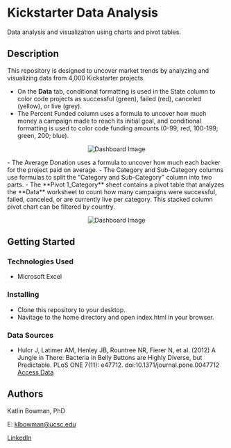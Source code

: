 # Kickstarter Data Analysis  

Data analysis and visualization using charts and pivot tables.

## Description

This repository is designed to uncover market trends by analyzing and visualizing data from 4,000 Kickstarter projects. 
- On the **Data** tab, conditional formatting is used in the State column to color code projects as successful (green), failed (red), canceled (yellow), or live (grey). 
- The Percent Funded column uses a formula to uncover how much money a campaign made to reach its initial goal, and conditional formatting is used to color code funding amounts (0-99; red, 100-199; green, 200; blue).
<p align="center">
  <img src="https://user-images.githubusercontent.com/74067302/146103340-29efbfab-be63-4fef-a516-22c16e8d376d.png" alt="Dashboard Image"/>
</p>
- The Average Donation uses a formula to uncover how much each backer for the project paid on average.
- The Category and Sub-Category columns use formulas to split the "Category and Sub-Category" column into two parts.
- The **Pivot 1_Category** sheet contains a pivot table that analyzes the **Data** worksheet to count how many campaigns were successful, failed, canceled, or are currently live per category. This stacked column pivot chart can be filtered by country.
<p align="center">
  <img src="https://user-images.githubusercontent.com/74067302/146103546-87260a18-21d7-4b89-923b-cc47ab3e095c.png" alt="Dashboard Image"/>
</p>



## Getting Started

### Technologies Used 

* Microsoft Excel

### Installing

* Clone this repository to your desktop.
* Navitage to the home directory and open index.html in your browser.

### Data Sources

* Hulcr J, Latimer AM, Henley JB, Rountree NR, Fierer N, et al. (2012) A Jungle in There: Bacteria in Belly Buttons are Highly Diverse, but Predictable. PLoS ONE 7(11): e47712. doi:10.1371/journal.pone.0047712 [Access Data](http://robdunnlab.com/projects/belly-button-biodiversity/results-and-data/)


## Authors

Katlin Bowman, PhD

E: klbowman@ucsc.edu

[LinkedIn](https://www.linkedin.com/in/katlin-bowman/)
